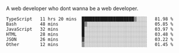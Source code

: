 A web developer who dont wanna be a web developer.

<!--START_SECTION:waka-->

```text
TypeScript   11 hrs 20 mins  ████████████████████▒░░░░   81.98 %
Bash         48 mins         █▒░░░░░░░░░░░░░░░░░░░░░░░   05.85 %
JavaScript   32 mins         █░░░░░░░░░░░░░░░░░░░░░░░░   03.97 %
HTML         28 mins         █░░░░░░░░░░░░░░░░░░░░░░░░   03.48 %
JSON         26 mins         ▓░░░░░░░░░░░░░░░░░░░░░░░░   03.22 %
Other        12 mins         ▒░░░░░░░░░░░░░░░░░░░░░░░░   01.45 %
```

<!--END_SECTION:waka-->
